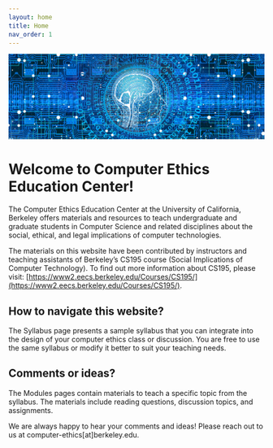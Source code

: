 ```yaml
---
layout: home
title: Home
nav_order: 1
---
```


![](assets/images/logo.jpg)
# Welcome to Computer Ethics Education Center!

The Computer Ethics Education Center at the University of California, Berkeley offers materials and resources to teach undergraduate and graduate students in Computer Science and related disciplines about the social, ethical, and legal implications of computer technologies.

The materials on this website have been contributed by instructors and teaching assistants of Berkeley’s CS195 course (Social Implications of Computer Technology). To find out more information about CS195, please visit: [https://www2.eecs.berkeley.edu/Courses/CS195/](https://www2.eecs.berkeley.edu/Courses/CS195/).

## How to navigate this website?

The Syllabus page presents a sample syllabus that you can integrate into the design of your computer ethics class or discussion. You are free to use the same syllabus or modify it better to suit your teaching needs.

## Comments or ideas?

The Modules pages contain materials to teach a specific topic from the syllabus. The materials include reading questions, discussion topics, and assignments.

We are always happy to hear your comments and ideas! Please reach out to us at computer-ethics[at]berkeley.edu.